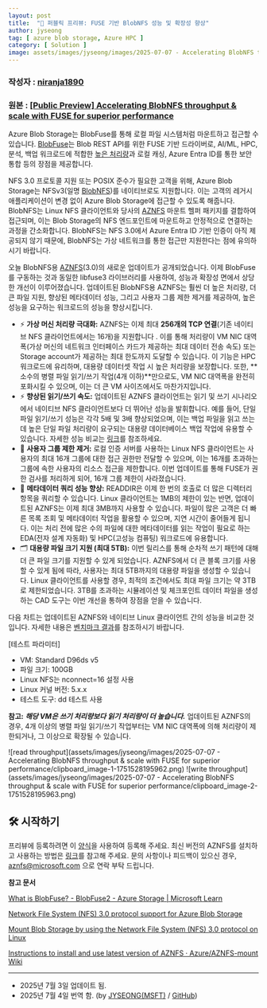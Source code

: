 ```yaml
---
layout: post
title:  "📢 퍼블릭 프리뷰: FUSE 기반 BlobNFS 성능 및 확장성 향상"
author: jyseong
tag: [ azure blob storage, Azure HPC ]
category: [ Solution ]
image: assets/images/jyseong/images/2025-07-07 - Accelerating BlobNFS throughput & scale with FUSE for superior performance/header.png
---
```


### 작성자 : [niranja1890](https://techcommunity.microsoft.com/users/niranja1890/446007)
### 원본 : [[Public Preview] Accelerating BlobNFS throughput & scale with FUSE for superior performance](https://techcommunity.microsoft.com/blog/azurestorageblog/%F0%9F%93%A2-public-preview-accelerating-blobnfs-throughput--scale-with-fuse-for-superior-/4426147)


Azure Blob Storage는 BlobFuse를 통해 로컬 파일 시스템처럼 마운트하고 접근할 수 있습니다. [BlobFuse](http://aka.ms/blobfuse)는 Blob REST API를 위한 FUSE 기반 드라이버로, AI/ML, HPC, 분석, 백업 워크로드에 적합한 [높은 처리량](https://youtu.be/Y-3KWd7ld0E?t=1159)과 로컬 캐싱, Azure Entra ID를 통한 보안 통합 등의 장점을 제공합니다.

NFS 3.0 프로토콜 지원 또는 POSIX 준수가 필요한 고객을 위해, Azure Blob Storage는 NFSv3(일명 [BlobNFS](http://aka.ms/blobnfs))를 네이티브로도 지원합니다. 이는 고객의 레거시 애플리케이션이 변경 없이 Azure Blob Storage에 접근할 수 있도록 해줍니다. BlobNFS는 Linux NFS 클라이언트와 당사의 [AZNFS](https://github.com/Azure/AZNFS-mount) 마운트 헬퍼 패키지를 결합하여 접근되며, 이는 Blob Storage의 NFS 엔드포인트에 마운트하고 안정적으로 연결하는 과정을 간소화합니다. BlobNFS는 NFS 3.0에서 Azure Entra ID 기반 인증이 아직 제공되지 않기 때문에, BlobNFS는 가상 네트워크를 통한 접근만 지원한다는 점에 유의하시기 바랍니다.

오늘 BlobNFS용 [AZNFS](https://github.com/Azure/AZNFS-mount/wiki/Instructions-to-install-and-use-latest-version-of-AZNFS)(3.0)의 새로운 업데이트가 공개되었습니다. 이제 BlobFuse를 구동하는 것과 동일한 libfuse3 라이브러리를 사용하여, 성능과 확장성 면에서 상당한 개선이 이루어졌습니다. 업데이트된 BlobNFS용 AZNFS는 훨씬 더 높은 처리량, 더 큰 파일 지원, 향상된 메타데이터 성능, 그리고 사용자 그룹 제한 제거를 제공하여, 높은 성능을 요구하는 워크로드의 성능을 향상시킵니다.


- ⚡ **가상 머신 처리량 극대화:** AZNFS는 이제 최대 **256개의 TCP 연결**(기존 네이티브 NFS 클라이언트에서는 16개)을 지원합니다 . 이를 통해 처리량이 VM NIC 대역폭(가상 머신의 네트워크 인터페이스 카드가 제공하는 최대 데이터 전송 속도) 또는 Storage account가 제공하는 최대 한도까지 도달할 수 있습니다. 이 기능은 HPC 워크로드에 유리하며, 대용량 데이터셋 작업 시 높은 처리량을 보장합니다. 또한, **소수의 병렬 파일 읽기/쓰기 작업(4개 이하)**만으로도, VM NIC 대역폭을 완전히 포화시킬 수 있으며, 이는 더 큰 VM 사이즈에서도 마찬가지입니다.
- ⚡ **향상된 읽기/쓰기 속도:** 업데이트된 AZNFS 클라이언트는 읽기 및 쓰기 시나리오에서 네이티브 NFS 클라이언트보다 더 뛰어난 성능을 발휘합니다. 예를 들어, 단일 파일 읽기/쓰기 성능은 각각 5배 및 3배 향상되었으며, 이는 백업 파일을 읽고 쓰는 데 높은 단일 파일 처리량이 요구되는 대용량 데이터베이스 백업 작업에 유용할 수 있습니다. 자세한 성능 비교는 [링크](https://github.com/Azure/AZNFS-mount/wiki/Performance-benchmarks)를 참조하세요.
- 🚫 **사용자 그룹 제한 제거:** 로컬 인증 서버를 사용하는 Linux NFS 클라이언트는 사용자의 최대 16개 그룹에 대한 접근 권한만 전달할 수 있으며, 이는 16개를 초과하는 그룹에 속한 사용자의 리소스 접근을 제한합니다. 이번 업데이트를 통해 FUSE가 권한 검사를 처리하게 되어, 16개 그룹 제한이 사라졌습니다.
- 📁 **메타데이터 쿼리 성능 향상:** READDIR은 이제 한 번의 호출로 더 많은 디렉터리 항목을 쿼리할 수 있습니다. Linux 클라이언트는 1MB의 제한이 있는 반면, 업데이트된 AZNFS는 이제 최대 3MB까지 사용할 수 있습니다. 파일이 많은 고객은 더 빠른 목록 조회 및 메타데이터 작업을 활용할 수 있으며, 지연 시간이 줄어들게 됩니다. 이는 처리 전에 많은 수의 파일에 대한 메타데이터를 읽는 작업이 필요로 하는 EDA(전자 설계 자동화) 및 HPC(고성능 컴퓨팅) 워크로드에 유용합니다.
- 🗂️ **대용량 파일 크기 지원 (최대 5TB):** 이번 릴리스를 통해 순차적 쓰기 패턴에 대해 더 큰 파일 크기를 지원할 수 있게 되었습니다. AZNFS에서 더 큰 블록 크기를 사용할 수 있게 됨에 따라, 사용자는 최대 5TB까지의 대용량 파일을 생성할 수 있습니다. Linux 클라이언트를 사용할 경우, 최적의 조건에서도 최대 파일 크기는 약 3TB로 제한되었습니다. 3TB를 초과하는 시뮬레이션 및 체크포인트 데이터 파일을 생성하는 CAD 도구는 이번 개선을 통하여 장점을 얻을 수 있습니다.

다음 차트는 업데이트된 AZNFS와 네이티브 Linux 클라이언트 간의 성능을 비교한 것입니다. 자세한 내용은 [벤치마크 결과](https://github.com/Azure/AZNFS-mount/wiki/Performance-benchmarks)를 참조하시기 바랍니다.

[테스트 파라미터]
- VM: Standard D96ds v5
- 파일 크기: 100GB
- Linux NFS는 nconnect=16 설정 사용
- Linux 커널 버전: 5.x.x
- 테스트 도구: dd 테스트 사용

**참고:** ***해당 VM은 쓰기 처리량보다 읽기 처리량이 더 높습니다.*** 업데이트된 AZNFS의 경우, 4개 이상의 병렬 파일 읽기/쓰기 작업부터는 VM NIC 대역폭에 의해 처리량이 제한되거나, 그 이상으로 확장될 수 있습니다.

![read throughput](assets/images/jyseong/images/2025-07-07 - Accelerating BlobNFS throughput & scale with FUSE for superior performance/clipboard_image-1-1751528195962.png)
![write throughput](assets/images/jyseong/images/2025-07-07 - Accelerating BlobNFS throughput & scale with FUSE for superior performance/clipboard_image-2-1751528195963.png)

## 🛠️ 시작하기
프리뷰에 등록하려면 이 [양식](https://forms.microsoft.com/r/MGBrprn6hz)을 사용하여 등록해 주세요.
최신 버전의 AZNFS를 설치하고 사용하는 방법은 [링크](https://github.com/Azure/AZNFS-mount/wiki/Instructions-to-install-and-use-latest-version-of-AZNFS)를 참고해 주세요.
문의 사항이나 피드백이 있으신 경우, aznfs@microsoft.com 으로 연락 부탁 드립니다.


**참고 문서** 

[What is BlobFuse? - BlobFuse2 - Azure Storage | Microsoft Learn](https://learn.microsoft.com/azure/storage/blobs/blobfuse2-what-is)

[Network File System (NFS) 3.0 protocol support for Azure Blob Storage](https://learn.microsoft.com/azure/storage/blobs/network-file-system-protocol-support-how-to)

[Mount Blob Storage by using the Network File System (NFS) 3.0 protocol on Linux](https://learn.microsoft.com/azure/storage/blobs/network-file-system-protocol-support-how-to)

[Instructions to install and use latest version of AZNFS · Azure/AZNFS-mount Wiki](https://github.com/Azure/AZNFS-mount/wiki/Instructions-to-install-and-use-latest-version-of-AZNFS)

----------

- 2025년 7월 3일 업데이트 됨.
- 2025년 7월 4일 번역 함. (by [JYSEONG(MSFT)](https://techcommunity.microsoft.com/users/ji%20yong%20seong/219866) / [GitHub](https://github.com/jiyongseong))